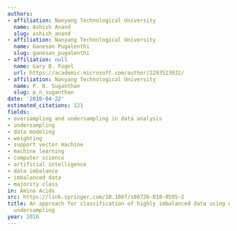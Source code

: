 ```yaml
---
authors:
- affiliation: Nanyang Technological University
  name: Ashish Anand
  slug: ashish_anand
- affiliation: Nanyang Technological University
  name: Ganesan Pugalenthi
  slug: ganesan_pugalenthi
- affiliation: null
  name: Gary B. Fogel
  url: https://academic.microsoft.com/author/2293523932/
- affiliation: Nanyang Technological University
  name: P. N. Suganthan
  slug: p_n_suganthan
date: '2010-04-22'
estimated_citations: 121
fields:
- oversampling and undersampling in data analysis
- undersampling
- data modeling
- weighting
- support vector machine
- machine learning
- computer science
- artificial intelligence
- data imbalance
- imbalanced data
- majority class
in: Amino Acids
src: https://link.springer.com/10.1007/s00726-010-0595-2
title: An approach for classification of highly imbalanced data using weighting and
  undersampling
year: 2010
---
```

